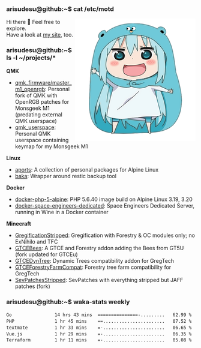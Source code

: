 ### arisudesu@github:~$ cat /etc/motd

<img align="right" src="umaru_golang.png">

Hi there 👋  Feel free to explore.  
Have a look at [my site](https://arisu.dev), too.

### arisudesu@github:~$ ls -l ~/projects/*

**QMK**
 - [qmk_firmware/master_m1_openrgb](https://github.com/arisudesu/qmk_firmware/tree/master_m1_openrgb): Personal fork of QMK with OpenRGB patches for Monsgeek M1 (predating external QMK userspace)
 - [qmk_userspace](https://github.com/arisudesu/qmk_userspace): Personal QMK userspace containing keymap for my Monsgeek M1

**Linux**
 - [aports](https://github.com/arisudesu/aports):  A collection of personal packages for Alpine Linux
 - [baka](https://github.com/arisudesu/baka): Wrapper around restic backup tool

**Docker**
 - [docker-php-5-alpine](https://github.com/arisudesu/docker-php-5-alpine): PHP 5.6.40 image build on Alpine Linux 3.19, 3.20
 - [docker-space-engineers-dedicated](https://github.com/arisudesu/docker-space-engineers-dedicated): Space Engineers Dedicated Server, running in Wine in a Docker container

**Minecraft**
 - [GregificationStripped](https://github.com/arisudesu/GregificationStripped): Gregification with Forestry & OC modules only; no ExNihilo and TFC
 - [GTCEBees](https://github.com/arisudesu/GTCEBees): A GTCE and Forestry addon adding the Bees from GT5U (fork updated for GTCEu)
 - [GTCEDynTree](https://github.com/arisudesu/GTCEDynTree): Dynamic Trees compatibility addon for GregTech
 - [GTCEForestryFarmCompat](https://github.com/arisudesu/GTCEForestryFarmCompat): Forestry tree farm compatibility for GregTech
 - [SevPatchesStripped](https://github.com/arisudesu/SevPatchesStripped): SevPatches with everything stripped but JAFF patches (fork)

### arisudesu@github:~$ waka-stats weekly

<!--START_SECTION:waka-->

```txt
Go                14 hrs 43 mins  ===============-.........   62.99 %
PHP               1 hr 45 mins    ==.......................   07.52 %
textmate          1 hr 33 mins    =-.......................   06.65 %
Vue.js            1 hr 29 mins    =-.......................   06.35 %
Terraform         1 hr 11 mins    =-.......................   05.08 %
```

<!--END_SECTION:waka-->

